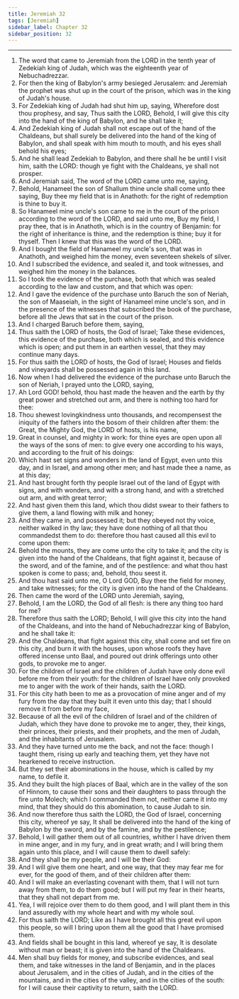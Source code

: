 ```yaml
---
title: Jeremiah 32
tags: [Jeremiah]
sidebar_label: Chapter 32
sidebar_position: 32
---
```


---
1. The word that came to Jeremiah from the LORD in the tenth year of Zedekiah king of Judah, which was the eighteenth year of Nebuchadrezzar.
2. For then the king of Babylon's army besieged Jerusalem: and Jeremiah the prophet was shut up in the court of the prison, which was in the king of Judah's house.
3. For Zedekiah king of Judah had shut him up, saying, Wherefore dost thou prophesy, and say, Thus saith the LORD, Behold, I will give this city into the hand of the king of Babylon, and he shall take it;
4. And Zedekiah king of Judah shall not escape out of the hand of the Chaldeans, but shall surely be delivered into the hand of the king of Babylon, and shall speak with him mouth to mouth, and his eyes shall behold his eyes;
5. And he shall lead Zedekiah to Babylon, and there shall he be until I visit him, saith the LORD: though ye fight with the Chaldeans, ye shall not prosper.
6. And Jeremiah said, The word of the LORD came unto me, saying,
7. Behold, Hanameel the son of Shallum thine uncle shall come unto thee saying, Buy thee my field that is in Anathoth: for the right of redemption is thine to buy it.
8. So Hanameel mine uncle's son came to me in the court of the prison according to the word of the LORD, and said unto me, Buy my field, I pray thee, that is in Anathoth, which is in the country of Benjamin: for the right of inheritance is thine, and the redemption is thine; buy it for thyself. Then I knew that this was the word of the LORD.
9. And I bought the field of Hanameel my uncle's son, that was in Anathoth, and weighed him the money, even seventeen shekels of silver.
10. And I subscribed the evidence, and sealed it, and took witnesses, and weighed him the money in the balances.
11. So I took the evidence of the purchase, both that which was sealed according to the law and custom, and that which was open:
12. And I gave the evidence of the purchase unto Baruch the son of Neriah, the son of Maaseiah, in the sight of Hanameel mine uncle's son, and in the presence of the witnesses that subscribed the book of the purchase, before all the Jews that sat in the court of the prison.
13. And I charged Baruch before them, saying,
14. Thus saith the LORD of hosts, the God of Israel; Take these evidences, this evidence of the purchase, both which is sealed, and this evidence which is open; and put them in an earthen vessel, that they may continue many days.
15. For thus saith the LORD of hosts, the God of Israel; Houses and fields and vineyards shall be possessed again in this land.
16. Now when I had delivered the evidence of the purchase unto Baruch the son of Neriah, I prayed unto the LORD, saying,
17. Ah Lord GOD! behold, thou hast made the heaven and the earth by thy great power and stretched out arm, and there is nothing too hard for thee:
18. Thou shewest lovingkindness unto thousands, and recompensest the iniquity of the fathers into the bosom of their children after them: the Great, the Mighty God, the LORD of hosts, is his name,
19. Great in counsel, and mighty in work: for thine eyes are open upon all the ways of the sons of men: to give every one according to his ways, and according to the fruit of his doings:
20. Which hast set signs and wonders in the land of Egypt, even unto this day, and in Israel, and among other men; and hast made thee a name, as at this day;
21. And hast brought forth thy people Israel out of the land of Egypt with signs, and with wonders, and with a strong hand, and with a stretched out arm, and with great terror;
22. And hast given them this land, which thou didst swear to their fathers to give them, a land flowing with milk and honey;
23. And they came in, and possessed it; but they obeyed not thy voice, neither walked in thy law; they have done nothing of all that thou commandedst them to do: therefore thou hast caused all this evil to come upon them:
24. Behold the mounts, they are come unto the city to take it; and the city is given into the hand of the Chaldeans, that fight against it, because of the sword, and of the famine, and of the pestilence: and what thou hast spoken is come to pass; and, behold, thou seest it.
25. And thou hast said unto me, O Lord GOD, Buy thee the field for money, and take witnesses; for the city is given into the hand of the Chaldeans.
26. Then came the word of the LORD unto Jeremiah, saying,
27. Behold, I am the LORD, the God of all flesh: is there any thing too hard for me?
28. Therefore thus saith the LORD; Behold, I will give this city into the hand of the Chaldeans, and into the hand of Nebuchadrezzar king of Babylon, and he shall take it:
29. And the Chaldeans, that fight against this city, shall come and set fire on this city, and burn it with the houses, upon whose roofs they have offered incense unto Baal, and poured out drink offerings unto other gods, to provoke me to anger.
30. For the children of Israel and the children of Judah have only done evil before me from their youth: for the children of Israel have only provoked me to anger with the work of their hands, saith the LORD.
31. For this city hath been to me as a provocation of mine anger and of my fury from the day that they built it even unto this day; that I should remove it from before my face,
32. Because of all the evil of the children of Israel and of the children of Judah, which they have done to provoke me to anger, they, their kings, their princes, their priests, and their prophets, and the men of Judah, and the inhabitants of Jerusalem.
33. And they have turned unto me the back, and not the face: though I taught them, rising up early and teaching them, yet they have not hearkened to receive instruction.
34. But they set their abominations in the house, which is called by my name, to defile it.
35. And they built the high places of Baal, which are in the valley of the son of Hinnom, to cause their sons and their daughters to pass through the fire unto Molech; which I commanded them not, neither came it into my mind, that they should do this abomination, to cause Judah to sin.
36. And now therefore thus saith the LORD, the God of Israel, concerning this city, whereof ye say, It shall be delivered into the hand of the king of Babylon by the sword, and by the famine, and by the pestilence;
37. Behold, I will gather them out of all countries, whither I have driven them in mine anger, and in my fury, and in great wrath; and I will bring them again unto this place, and I will cause them to dwell safely:
38. And they shall be my people, and I will be their God:
39. And I will give them one heart, and one way, that they may fear me for ever, for the good of them, and of their children after them:
40. And I will make an everlasting covenant with them, that I will not turn away from them, to do them good; but I will put my fear in their hearts, that they shall not depart from me.
41. Yea, I will rejoice over them to do them good, and I will plant them in this land assuredly with my whole heart and with my whole soul.
42. For thus saith the LORD; Like as I have brought all this great evil upon this people, so will I bring upon them all the good that I have promised them.
43. And fields shall be bought in this land, whereof ye say, It is desolate without man or beast; it is given into the hand of the Chaldeans.
44. Men shall buy fields for money, and subscribe evidences, and seal them, and take witnesses in the land of Benjamin, and in the places about Jerusalem, and in the cities of Judah, and in the cities of the mountains, and in the cities of the valley, and in the cities of the south: for I will cause their captivity to return, saith the LORD.